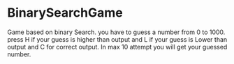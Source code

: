 # BinarySearchGame

Game based on binary Search.
you have to guess a number from 0 to 1000.
press H if your guess is higher than output and L if your guess is Lower than output and C for correct output.
In max 10 attempt you will get your guessed number.

